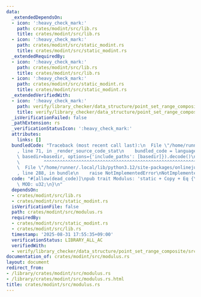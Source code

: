 ```yaml
---
data:
  _extendedDependsOn:
  - icon: ':heavy_check_mark:'
    path: crates/modint/src/lib.rs
    title: crates/modint/src/lib.rs
  - icon: ':heavy_check_mark:'
    path: crates/modint/src/static_modint.rs
    title: crates/modint/src/static_modint.rs
  _extendedRequiredBy:
  - icon: ':heavy_check_mark:'
    path: crates/modint/src/lib.rs
    title: crates/modint/src/lib.rs
  - icon: ':heavy_check_mark:'
    path: crates/modint/src/static_modint.rs
    title: crates/modint/src/static_modint.rs
  _extendedVerifiedWith:
  - icon: ':heavy_check_mark:'
    path: verify/library_checker/data_structure/point_set_range_composite/src/main.rs
    title: verify/library_checker/data_structure/point_set_range_composite/src/main.rs
  _isVerificationFailed: false
  _pathExtension: rs
  _verificationStatusIcon: ':heavy_check_mark:'
  attributes:
    links: []
  bundledCode: "Traceback (most recent call last):\n  File \"/home/runner/.local/lib/python3.12/site-packages/onlinejudge_verify/documentation/build.py\"\
    , line 71, in _render_source_code_stat\n    bundled_code = language.bundle(stat.path,\
    \ basedir=basedir, options={'include_paths': [basedir]}).decode()\n          \
    \         ^^^^^^^^^^^^^^^^^^^^^^^^^^^^^^^^^^^^^^^^^^^^^^^^^^^^^^^^^^^^^^^^^^^^^^^^^^^^^^^^^\n\
    \  File \"/home/runner/.local/lib/python3.12/site-packages/onlinejudge_verify/languages/rust.py\"\
    , line 288, in bundle\n    raise NotImplementedError\nNotImplementedError\n"
  code: "#[allow(dead_code)]\npub trait Modulus: 'static + Copy + Eq {\n    const\
    \ MOD: u32;\n}\n"
  dependsOn:
  - crates/modint/src/lib.rs
  - crates/modint/src/static_modint.rs
  isVerificationFile: false
  path: crates/modint/src/modulus.rs
  requiredBy:
  - crates/modint/src/static_modint.rs
  - crates/modint/src/lib.rs
  timestamp: '2025-08-31 17:55:35+09:00'
  verificationStatus: LIBRARY_ALL_AC
  verifiedWith:
  - verify/library_checker/data_structure/point_set_range_composite/src/main.rs
documentation_of: crates/modint/src/modulus.rs
layout: document
redirect_from:
- /library/crates/modint/src/modulus.rs
- /library/crates/modint/src/modulus.rs.html
title: crates/modint/src/modulus.rs
---
```

